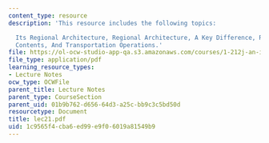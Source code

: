 ```yaml
---
content_type: resource
description: 'This resource includes the following topics:

  Its Regional Architecture, Regional Architecture, A Key Difference, Regional Conops
  Contents, And Transportation Operations.'
file: https://ol-ocw-studio-app-qa.s3.amazonaws.com/courses/1-212j-an-introduction-to-intelligent-transportation-systems-spring-2005/1c9565f4cba6ed99e9f06019a81549b9_lec21.pdf
file_type: application/pdf
learning_resource_types:
- Lecture Notes
ocw_type: OCWFile
parent_title: Lecture Notes
parent_type: CourseSection
parent_uid: 01b9b762-d656-64d3-a25c-bb9c3c5bd50d
resourcetype: Document
title: lec21.pdf
uid: 1c9565f4-cba6-ed99-e9f0-6019a81549b9
---
```

